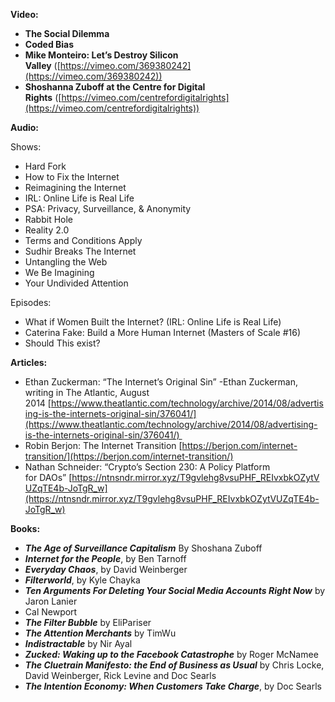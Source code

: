 **Video:**

- **The Social Dilemma**
- **Coded Bias**
- **Mike Monteiro: Let’s Destroy Silicon Valley** ([https://vimeo.com/369380242](https://vimeo.com/369380242))
- **Shoshanna Zuboff at the Centre for Digital Rights** ([https://vimeo.com/centrefordigitalrights](https://vimeo.com/centrefordigitalrights))

  

**Audio:**

Shows:

- Hard Fork
- How to Fix the Internet
- Reimagining the Internet
- IRL: Online Life is Real Life
- PSA: Privacy, Surveillance, & Anonymity
- Rabbit Hole
- Reality 2.0
- Terms and Conditions Apply
- Sudhir Breaks The Internet
- Untangling the Web
- We Be Imagining
- Your Undivided Attention

Episodes:

- What if Women Built the Internet? (IRL: Online Life is Real Life)
- Caterina Fake: Build a More Human Internet (Masters of Scale #16)
- Should This exist?

  

**Articles:**

- Ethan Zuckerman: “The Internet’s Original Sin” -Ethan Zuckerman, writing in The Atlantic, August 2014 [https://www.theatlantic.com/technology/archive/2014/08/advertising-is-the-internets-original-sin/376041/](https://www.theatlantic.com/technology/archive/2014/08/advertising-is-the-internets-original-sin/376041/) 
- Robin Berjon: The Internet Transition [https://berjon.com/internet-transition/](https://berjon.com/internet-transition/)
- Nathan Schneider: “Crypto’s Section 230: A Policy Platform for DAOs” [https://ntnsndr.mirror.xyz/T9gvlehg8vsuPHF_REIvxbkOZytVUZqTE4b-JoTgR_w](https://ntnsndr.mirror.xyz/T9gvlehg8vsuPHF_REIvxbkOZytVUZqTE4b-JoTgR_w)

  

**Books:**

- **_The Age of Surveillance Capitalism_** By Shoshana Zuboff
- **_Internet for the People_**, by Ben Tarnoff
- **_Everyday Chaos_**, by David Weinberger
- **_Filterworld_**, by Kyle Chayka
- **_Ten Arguments For Deleting Your Social Media Accounts Right Now_** by Jaron Lanier
- Cal Newport
- **_The Filter Bubble_** by EliPariser
- **_The Attention Merchants_** by TimWu
- **_Indistractable_** by Nir Ayal 
- **_Zucked: Waking up to the Facebook Catastrophe_** by Roger McNamee
- **_The Cluetrain Manifesto: the End of Business as Usual_** by Chris Locke, David Weinberger, Rick Levine and Doc Searls
- **_The Intention Economy: When Customers Take Charge_**, by Doc Searls

  
